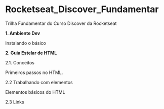 # Rocketseat_Discover_Fundamentar
 Trilha Fundamentar do Curso Discover da Rocketseat

**1. Ambiente Dev**
<p>Instalando o básico</p>

**2. Guia Estelar de HTML**

2.1. Conceitos
    <p>Primeiros passos no HTML.</p>

2.2 Trabalhando com elementos
    <p>Elementos básicos do HTML</p>

2.3 Links
    <p></p>